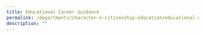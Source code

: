 ```yaml
---
title: Educational Career Guidance
permalink: /departments/character-n-citizenship-education/educational-career-guidance/
description: ""
---
```

